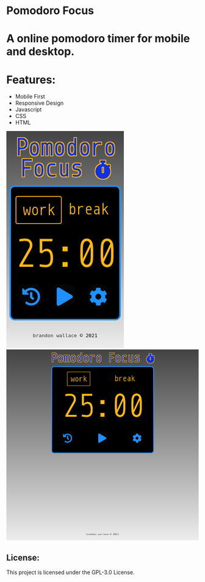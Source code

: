 # Pomodoro Focus

# A online pomodoro timer for mobile and desktop.

# Features:

* Mobile First
* Responsive Design
* Javascript
* CSS
* HTML

![screenshot1](images/screenshot1.png)
![screenshot2](images/screenshot2.png)

## License:

This project is licensed under the GPL-3.0 License.
